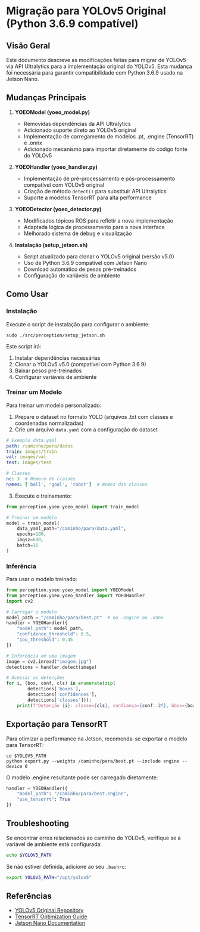 # Migração para YOLOv5 Original (Python 3.6.9 compatível)

## Visão Geral

Este documento descreve as modificações feitas para migrar de YOLOv5 via API Ultralytics para a implementação original do YOLOv5. Esta mudança foi necessária para garantir compatibilidade com Python 3.6.9 usado na Jetson Nano.

## Mudanças Principais

1. **YOEOModel (yoeo_model.py)**
   - Removidas dependências da API Ultralytics
   - Adicionado suporte direto ao YOLOv5 original
   - Implementação de carregamento de modelos .pt, .engine (TensorRT) e .onnx
   - Adicionado mecanismo para importar diretamente do código fonte do YOLOv5

2. **YOEOHandler (yoeo_handler.py)**
   - Implementação de pré-processamento e pós-processamento compatível com YOLOv5 original
   - Criação de método `detect()` para substituir API Ultralytics
   - Suporte a modelos TensorRT para alta performance

3. **YOEODetector (yoeo_detector.py)**
   - Modificados tópicos ROS para refletir a nova implementação
   - Adaptada lógica de processamento para a nova interface
   - Melhorado sistema de debug e visualização

4. **Instalação (setup_jetson.sh)**
   - Script atualizado para clonar o YOLOv5 original (versão v5.0)
   - Uso de Python 3.6.9 compatível com Jetson Nano
   - Download automático de pesos pré-treinados
   - Configuração de variáveis de ambiente

## Como Usar

### Instalação

Execute o script de instalação para configurar o ambiente:

```
sudo ./src/perception/setup_jetson.sh
```

Este script irá:
1. Instalar dependências necessárias
2. Clonar o YOLOv5 v5.0 (compatível com Python 3.6.9)
3. Baixar pesos pré-treinados
4. Configurar variáveis de ambiente

### Treinar um Modelo

Para treinar um modelo personalizado:

1. Prepare o dataset no formato YOLO (arquivos .txt com classes e coordenadas normalizadas)
2. Crie um arquivo `data.yaml` com a configuração do dataset

```yaml
# Exemplo data.yaml
path: /caminho/para/dados
train: images/train
val: images/val
test: images/test

# Classes
nc: 3  # Número de classes
names: ['ball', 'goal', 'robot']  # Nomes das classes
```

3. Execute o treinamento:

```python
from perception.yoeo.yoeo_model import train_model

# Treinar um modelo
model = train_model(
    data_yaml_path="/caminho/para/data.yaml", 
    epochs=100, 
    imgsz=640, 
    batch=16
)
```

### Inferência

Para usar o modelo treinado:

```python
from perception.yoeo.yoeo_model import YOEOModel
from perception.yoeo.yoeo_handler import YOEOHandler
import cv2

# Carregar o modelo
model_path = "/caminho/para/best.pt"  # ou .engine ou .onnx
handler = YOEOHandler({
    "model_path": model_path,
    "confidence_threshold": 0.5,
    "iou_threshold": 0.45
})

# Inferência em uma imagem
image = cv2.imread("imagem.jpg")
detections = handler.detect(image)

# Acessar as detecções
for i, (box, conf, cls) in enumerate(zip(
        detections['boxes'], 
        detections['confidences'], 
        detections['classes'])):
    print(f"Detecção {i}: classe={cls}, confiança={conf:.2f}, bbox={box}")
```

## Exportação para TensorRT

Para otimizar a performance na Jetson, recomenda-se exportar o modelo para TensorRT:

```
cd $YOLOV5_PATH
python export.py --weights /caminho/para/best.pt --include engine --device 0
```

O modelo .engine resultante pode ser carregado diretamente:

```python
handler = YOEOHandler({
    "model_path": "/caminho/para/best.engine",
    "use_tensorrt": True
})
```

## Troubleshooting

Se encontrar erros relacionados ao caminho do YOLOv5, verifique se a variável de ambiente está configurada:

```bash
echo $YOLOV5_PATH
```

Se não estiver definida, adicione ao seu `.bashrc`:

```bash
export YOLOV5_PATH="/opt/yolov5"
```

## Referências

- [YOLOv5 Original Repository](https://github.com/ultralytics/yolov5/tree/v5.0)
- [TensorRT Optimization Guide](https://docs.nvidia.com/deeplearning/tensorrt/developer-guide/index.html)
- [Jetson Nano Documentation](https://developer.nvidia.com/embedded/jetson-nano-developer-kit) 